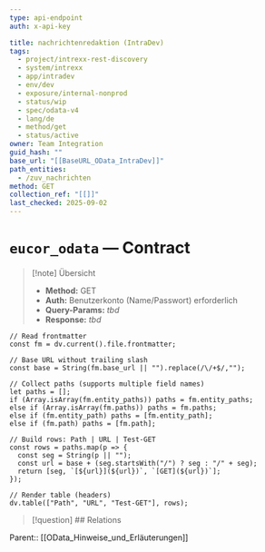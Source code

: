 ```yaml
---
type: api-endpoint
auth: x-api-key

title: nachrichtenredaktion (IntraDev)
tags:
  - project/intrexx-rest-discovery
  - system/intrexx
  - app/intradev
  - env/dev
  - exposure/internal-nonprod
  - status/wip
  - spec/odata-v4
  - lang/de
  - method/get
  - status/active
owner: Team Integration
guid_hash: ""
base_url: "[[BaseURL_OData_IntraDev]]"
path_entities:
  - /zuv_nachrichten
method: GET
collection_ref: "[[]]"
last_checked: 2025-09-02
---
```

# `eucor_odata` — Contract

> [!note] Übersicht
> - **Method:** GET
> - **Auth:** Benutzerkonto (Name/Passwort) erforderlich
> - **Query-Params:** _tbd_
> - **Response:** _tbd_


```dataviewjs
// Read frontmatter
const fm = dv.current().file.frontmatter;

// Base URL without trailing slash
const base = String(fm.base_url || "").replace(/\/+$/,"");

// Collect paths (supports multiple field names)
let paths = [];
if (Array.isArray(fm.entity_paths)) paths = fm.entity_paths;
else if (Array.isArray(fm.paths)) paths = fm.paths;
else if (fm.entity_path) paths = [fm.entity_path];
else if (fm.path) paths = [fm.path];

// Build rows: Path | URL | Test-GET
const rows = paths.map(p => {
  const seg = String(p || "");
  const url = base + (seg.startsWith("/") ? seg : "/" + seg);
  return [seg, `[${url}](${url})`, `[GET](${url})`];
});

// Render table (headers)
dv.table(["Path", "URL", "Test-GET"], rows);
```

> [!question] ## Relations

Parent:: [[OData_Hinweise_und_Erläuterungen]]